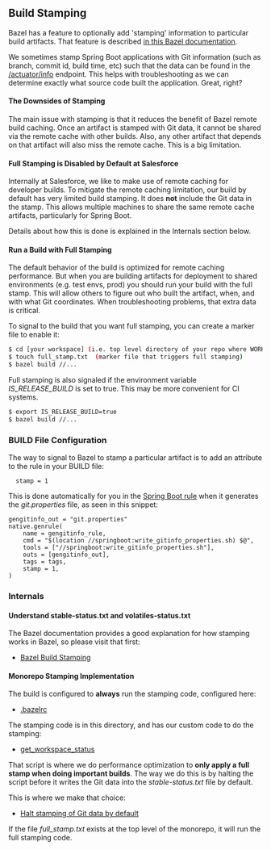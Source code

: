 ## Build Stamping

Bazel has a feature to optionally add 'stamping' information to particular build artifacts.
That feature is described [in this Bazel documentation](https://docs.bazel.build/versions/master/user-manual.html#workspace_status).

We sometimes stamp Spring Boot applications with Git information (such as branch,
   commit id, build time, etc) such that the data can be found in the [/actuator/info](https://docs.spring.io/spring-boot/docs/current/reference/html/production-ready-features.html#production-ready-endpoints) endpoint.
This helps with troubleshooting as we can determine exactly what source code built the application.
Great, right?

#### The Downsides of Stamping

The main issue with stamping is that it reduces the benefit of Bazel remote build caching.
Once an artifact is stamped with Git data, it cannot be shared via the remote cache with other builds.
Also, any other artifact that depends on that artifact will also miss the remote cache.
This is a big limitation.

#### Full Stamping is Disabled by Default at Salesforce

Internally at Salesforce, we like to make use of remote caching for developer builds.
To mitigate the remote caching limitation, our build by default has very limited build stamping.
It does **not** include the Git data in the stamp.
This allows multiple machines to share the same remote cache artifacts, particularly for Spring Boot.

Details about how this is done is explained in the Internals section below.

#### Run a Build with Full Stamping

The default behavior of the build is optimized for remote caching performance.
But when you are building artifacts for deployment to shared environments (e.g. test envs, prod)
  you should run your build with the full stamp.
This will allow others to figure out who built the artifact, when, and with what Git coordinates.
When troubleshooting problems, that extra data is critical.

To signal to the build that you want full stamping, you can create a marker file to enable it:

```bash
$ cd [your workspace] (i.e. top level directory of your repo where WORKSPACE is)
$ touch full_stamp.txt  (marker file that triggers full stamping)
$ bazel build //...
```

Full stamping is also signaled if the environment variable *IS_RELEASE_BUILD* is set to true.
This may be more convenient for CI systems.

```bash
$ export IS_RELEASE_BUILD=true
$ bazel build //...
```

### BUILD File Configuration

The way to signal to Bazel to stamp a particular artifact is to add an attribute to the rule in your BUILD file:

```
  stamp = 1
```

This is done automatically for you in the [Spring Boot rule](../../springboot/springboot.bzl)
   when it generates the *git.properties* file, as seen in this snippet:

```starlark
gengitinfo_out = "git.properties"
native.genrule(
    name = gengitinfo_rule,
    cmd = "$(location //springboot:write_gitinfo_properties.sh) $@",
    tools = ["//springboot:write_gitinfo_properties.sh"],
    outs = [gengitinfo_out],
    tags = tags,
    stamp = 1,
)
```

### Internals

#### Understand stable-status.txt and volatiles-status.txt

The Bazel documentation provides a good explanation for how stamping works in Bazel, so please visit that first:
- [Bazel Build Stamping](https://docs.bazel.build/versions/master/user-manual.html#workspace_status)

#### Monorepo Stamping Implementation

The build is configured to **always** run the stamping code, configured here:
- [.bazelrc](../../.base-bazelrc#L55)

The stamping code is in this directory, and has our custom code to do the stamping:
- [get_workspace_status](get_workspace_status)

That script is where we do performance optimization to **only apply a full stamp when doing important builds**.
The way we do this is by halting the script before it writes the Git data into the *stable-status.txt* file by default.

This is where we make that choice:
- [Halt stamping of Git data by default](get_workspace_status#L46)

If the file *full_stamp.txt* exists at the top level of the monorepo, it will run the full stamping code.

